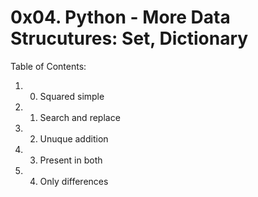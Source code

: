 # 0x04. Python - More Data Strucutures: Set, Dictionary
Table of Contents:
1. 0. Squared simple
2. 1. Search and replace
3. 2. Unuque addition
4. 3. Present in both
5. 4. Only differences

